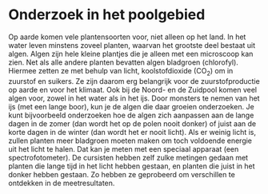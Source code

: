 # Onderzoek in het poolgebied
Op aarde komen vele plantensoorten voor, niet alleen op het land. In het water leven minstens zoveel planten, waarvan het grootste deel bestaat uit algen. Algen zijn hele kleine plantjes die je alleen met een microscoop kan zien. Net als alle andere planten bevatten algen bladgroen (chlorofyl). Hiermee zetten ze met behulp van licht, koolstofdioxide (CO<sub>2</sub>) om in zuurstof en suikers. Ze zijn daarom erg belangrijk voor de zuurstofproductie op aarde en voor het klimaat. Ook bij de Noord- en de Zuidpool komen veel algen voor, zowel in het water als in het ijs. Door monsters te nemen van het ijs (met een lange boor), kun je de algen die daar groeien onderzoeken. Je kunt bijvoorbeeld onderzoeken hoe de algen zich aanpassen aan de lange dagen in de zomer (dan wordt het op de polen nooit donker) of juist aan de korte dagen in de winter (dan wordt het er nooit licht). Als er weinig licht is, zullen planten meer bladgroen moeten maken om toch voldoende energie uit het licht te halen. Dat kan je meten met een speciaal apparaat (een spectrofotometer). De cursisten hebben zelf zulke metingen gedaan met planten die lange tijd in het licht hebben gestaan, en planten die juist in het donker hebben gestaan. Zo hebben ze geprobeerd om verschillen te ontdekken in de meetresultaten.
